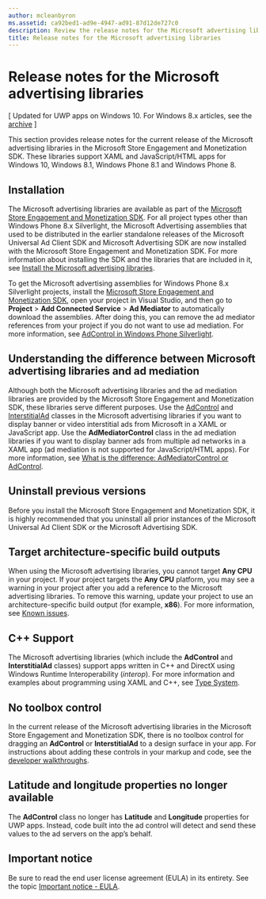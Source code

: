 ```yaml
---
author: mcleanbyron
ms.assetid: ca92bed1-ad9e-4947-ad91-87d12de727c0
description: Review the release notes for the Microsoft advertising libraries in the Microsoft Store Engagement and Monetization SDK.
title: Release notes for the Microsoft advertising libraries
---
```


# Release notes for the Microsoft advertising libraries


\[ Updated for UWP apps on Windows 10. For Windows 8.x articles, see the [archive](http://go.microsoft.com/fwlink/p/?linkid=619132) \]

This section provides release notes for the current release of the Microsoft advertising libraries in the Microsoft Store Engagement and Monetization SDK. These libraries support XAML and JavaScript/HTML apps for Windows 10, Windows 8.1, Windows Phone 8.1 and Windows Phone 8.

## Installation


The Microsoft advertising libraries are available as part of the [Microsoft Store Engagement and Monetization SDK](http://aka.ms/store-em-sdk). For all project types other than Windows Phone 8.x Silverlight, the Microsoft Advertising assemblies that used to be distributed in the earlier standalone releases of the Microsoft Universal Ad Client SDK and Microsoft Advertising SDK are now installed with the Microsoft Store Engagement and Monetization SDK. For more information about installing the SDK and the libraries that are included in it, see [Install the Microsoft advertising libraries](install-the-microsoft-advertising-libraries.md).

To get the Microsoft advertising assemblies for Windows Phone 8.x Silverlight projects, install the [Microsoft Store Engagement and Monetization SDK](http://aka.ms/store-em-sdk), open your project in Visual Studio, and then go to **Project** > **Add Connected Service** > **Ad Mediator** to automatically download the assemblies. After doing this, you can remove the ad mediator references from your project if you do not want to use ad mediation. For more information, see [AdControl in Windows Phone Silverlight](adcontrol-in-windows-phone-silverlight.md).

## Understanding the difference between Microsoft advertising libraries and ad mediation

Although both the Microsoft advertising libraries and the ad mediation libraries are provided by the Microsoft Store Engagement and Monetization SDK, these libraries serve different purposes. Use the [AdControl](https://msdn.microsoft.com/library/windows/apps/microsoft.advertising.winrt.ui.adcontrol.aspx) and [InterstitialAd](https://msdn.microsoft.com/library/windows/apps/microsoft.advertising.winrt.ui.interstitialad.aspx) classes in the Microsoft advertising libraries if you want to display banner or video interstitial ads from Microsoft in a XAML or JavaScript app. Use the **AdMediatorControl** class in the ad mediation libraries if you want to display banner ads from multiple ad networks in a XAML app (ad mediation is not supported for JavaScript/HTML apps). For more information, see [What is the difference: AdMediatorControl or AdControl](what-is-the-difference-admediatorcontrol-or-adcontrol.md).

## Uninstall previous versions

Before you install the Microsoft Store Engagement and Monetization SDK, it is highly recommended that you uninstall all prior instances of the Microsoft Universal Ad Client SDK or the Microsoft Advertising SDK.

## Target architecture-specific build outputs

When using the Microsoft advertising libraries, you cannot target **Any CPU** in your project. If your project targets the **Any CPU** platform, you may see a warning in your project after you add a reference to the Microsoft advertising libraries. To remove this warning, update your project to use an architecture-specific build output (for example, **x86**). For more information, see [Known issues](known-issues-for-the-advertising-libraries.md).

## C++ Support

The Microsoft advertising libraries (which include the **AdControl** and **InterstitialAd** classes) support apps written in C++ and DirectX using Windows Runtime Interoperability (*interop*). For more information and examples about programming using XAML and C++, see [Type System](https://msdn.microsoft.com/library/windows/apps/xaml/hh755822.aspx).

## No toolbox control

In the current release of the Microsoft advertising libraries in the Microsoft Store Engagement and Monetization SDK, there is no toolbox control for dragging an **AdControl** or **InterstitialAd** to a design surface in your app. For instructions about adding these controls in your markup and code, see the [developer walkthroughs](developer-walkthroughs.md).

## Latitude and longitude properties no longer available

The **AdControl** class no longer has **Latitude** and **Longitude** properties for UWP apps. Instead, code built into the ad control will detect and send these values to the ad servers on the app’s behalf.

## Important notice

Be sure to read the end user license agreement (EULA) in its entirety. See the topic [Important notice - EULA](important-notice-eula.md).

 

 
